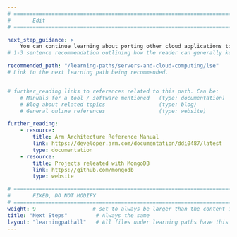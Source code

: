 ```yaml
---
# ================================================================================
#       Edit
# ================================================================================

next_step_guidance: >
    You can continue learning about porting other cloud applications to the Arm architecture for increased performance and cost savings. 
# 1-3 sentence recommendation outlining how the reader can generally keep learning about these topics, and a specific explanation of why the next step is being recommended.

recommended_path: "/learning-paths/servers-and-cloud-computing/lse"
# Link to the next learning path being recommended.


# further_reading links to references related to this path. Can be:
    # Manuals for a tool / software mentioned   (type: documentation)
    # Blog about related topics                 (type: blog)
    # General online references                 (type: website) 

further_reading:
    - resource:
        title: Arm Architecture Reference Manual
        link: https://developer.arm.com/documentation/ddi0487/latest
        type: documentation
    - resource:
        title: Projects releated with MongoDB
        link: https://github.com/mongodb
        type: website

# ================================================================================
#       FIXED, DO NOT MODIFY
# ================================================================================
weight: 9                  # set to always be larger than the content in this path, and one more than 'review'
title: "Next Steps"         # Always the same
layout: "learningpathall"   # All files under learning paths have this same wrapper
---
```

